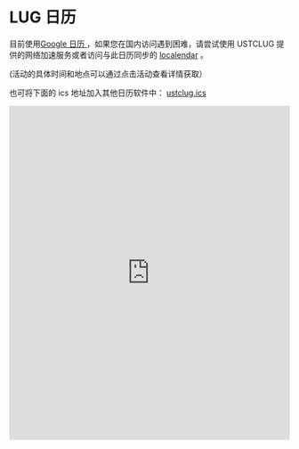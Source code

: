 ---
---

# LUG 日历

目前使用[Google 日历 ](https://calendar.google.com/calendar/embed?src=ustclug.org_49ed6kebtusiueu45ct3ea8e5k%40group.calendar.google.com&ctz=Asia%2FShanghai&mode=AGENDA)，如果您在国内访问遇到困难，请尝试使用 USTCLUG 提供的网络加速服务或者访问与此日历同步的 [localendar](https://localendar.com/public/hejiyan) 。

(活动的具体时间和地点可以通过点击活动查看详情获取）

也可将下面的 ics 地址加入其他日历软件中： [ustclug.ics](https://calendar.google.com/calendar/ical/ustclug.org_49ed6kebtusiueu45ct3ea8e5k%40group.calendar.google.com/public/basic.ics)

<iframe src="https://calendar.google.com/calendar/embed?src=ustclug.org_49ed6kebtusiueu45ct3ea8e5k%40group.calendar.google.com&amp; ctz=Asia%2FShanghai&amp; mode=AGENDA" width="100%" height="600" frameborder="0" scrolling="no" style="box-sizing: border-box; border: 0px; "></iframe>

